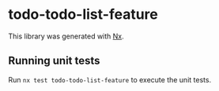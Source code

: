 # todo-todo-list-feature

This library was generated with [Nx](https://nx.dev).

## Running unit tests

Run `nx test todo-todo-list-feature` to execute the unit tests.

